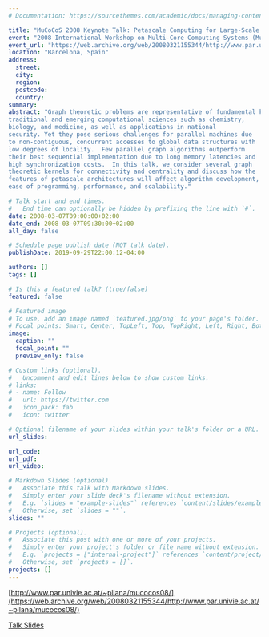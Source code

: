 ```yaml
---
# Documentation: https://sourcethemes.com/academic/docs/managing-content/

title: "MuCoCoS 2008 Keynote Talk: Petascale Computing for Large-Scale Graph Problems"
event: "2008 International Workshop on Multi-Core Computing Systems (MuCoCoS'08)"
event_url: "https://web.archive.org/web/20080321155344/http://www.par.univie.ac.at/~pllana/mucocos08/"
location: "Barcelona, Spain"
address:
  street:
  city:
  region:
  postcode:
  country:
summary:
abstract: "Graph theoretic problems are representative of fundamental kernels in
traditional and emerging computational sciences such as chemistry,
biology, and medicine, as well as applications in national
security. Yet they pose serious challenges for parallel machines due
to non-contiguous, concurrent accesses to global data structures with
low degrees of locality.  Few parallel graph algorithms outperform
their best sequential implementation due to long memory latencies and
high synchronization costs.  In this talk, we consider several graph
theoretic kernels for connectivity and centrality and discuss how the
features of petascale architectures will affect algorithm development,
ease of programming, performance, and scalability."

# Talk start and end times.
#   End time can optionally be hidden by prefixing the line with `#`.
date: 2008-03-07T09:00:00+02:00
date_end: 2008-03-07T09:30:00+02:00
all_day: false

# Schedule page publish date (NOT talk date).
publishDate: 2019-09-29T22:00:12-04:00

authors: []
tags: []

# Is this a featured talk? (true/false)
featured: false

# Featured image
# To use, add an image named `featured.jpg/png` to your page's folder. 
# Focal points: Smart, Center, TopLeft, Top, TopRight, Left, Right, BottomLeft, Bottom, BottomRight.
image:
  caption: ""
  focal_point: ""
  preview_only: false

# Custom links (optional).
#   Uncomment and edit lines below to show custom links.
# links:
# - name: Follow
#   url: https://twitter.com
#   icon_pack: fab
#   icon: twitter

# Optional filename of your slides within your talk's folder or a URL.
url_slides:

url_code:
url_pdf:
url_video:

# Markdown Slides (optional).
#   Associate this talk with Markdown slides.
#   Simply enter your slide deck's filename without extension.
#   E.g. `slides = "example-slides"` references `content/slides/example-slides.md`.
#   Otherwise, set `slides = ""`.
slides: ""

# Projects (optional).
#   Associate this post with one or more of your projects.
#   Simply enter your project's folder or file name without extension.
#   E.g. `projects = ["internal-project"]` references `content/project/deep-learning/index.md`.
#   Otherwise, set `projects = []`.
projects: []
---
```


[http://www.par.univie.ac.at/~pllana/mucocos08/](https://web.archive.org/web/20080321155344/http://www.par.univie.ac.at/~pllana/mucocos08/)

[Talk Slides](https://web.archive.org/web/20120227104657/http://www.par.univie.ac.at/~pllana/mucocos08/Bader_MuCoCoS-March2008.pdf)
